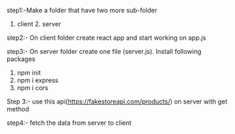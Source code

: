 step1:-Make a folder that have two more sub-folder

1.  client 2. server

step2:- On client folder create react app and start working on app.js

step3:- On server folder create one file (server.js). Install following packages

1. npm init
2. npm i express
3. npm i cors

Step 3:- use this api(https://fakestoreapi.com/products/) on server with get method

step4:- fetch the data from server to client
